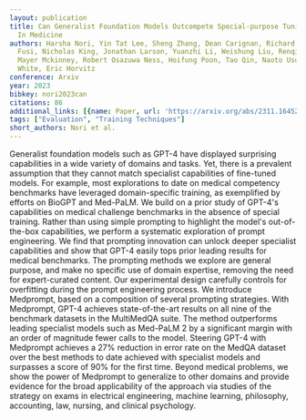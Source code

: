 ```yaml
---
layout: publication
title: Can Generalist Foundation Models Outcompete Special-purpose Tuning? Case Study
  In Medicine
authors: Harsha Nori, Yin Tat Lee, Sheng Zhang, Dean Carignan, Richard Edgar, Nicolo
  Fusi, Nicholas King, Jonathan Larson, Yuanzhi Li, Weishung Liu, Renqian Luo, Scott
  Mayer Mckinney, Robert Osazuwa Ness, Hoifung Poon, Tao Qin, Naoto Usuyama, Chris
  White, Eric Horvitz
conference: Arxiv
year: 2023
bibkey: nori2023can
citations: 86
additional_links: [{name: Paper, url: 'https://arxiv.org/abs/2311.16452'}]
tags: ["Evaluation", "Training Techniques"]
short_authors: Nori et al.
---
```

Generalist foundation models such as GPT-4 have displayed surprising
capabilities in a wide variety of domains and tasks. Yet, there is a prevalent
assumption that they cannot match specialist capabilities of fine-tuned models.
For example, most explorations to date on medical competency benchmarks have
leveraged domain-specific training, as exemplified by efforts on BioGPT and
Med-PaLM. We build on a prior study of GPT-4's capabilities on medical
challenge benchmarks in the absence of special training. Rather than using
simple prompting to highlight the model's out-of-the-box capabilities, we
perform a systematic exploration of prompt engineering. We find that prompting
innovation can unlock deeper specialist capabilities and show that GPT-4 easily
tops prior leading results for medical benchmarks. The prompting methods we
explore are general purpose, and make no specific use of domain expertise,
removing the need for expert-curated content. Our experimental design carefully
controls for overfitting during the prompt engineering process. We introduce
Medprompt, based on a composition of several prompting strategies. With
Medprompt, GPT-4 achieves state-of-the-art results on all nine of the benchmark
datasets in the MultiMedQA suite. The method outperforms leading specialist
models such as Med-PaLM 2 by a significant margin with an order of magnitude
fewer calls to the model. Steering GPT-4 with Medprompt achieves a 27%
reduction in error rate on the MedQA dataset over the best methods to date
achieved with specialist models and surpasses a score of 90% for the first
time. Beyond medical problems, we show the power of Medprompt to generalize to
other domains and provide evidence for the broad applicability of the approach
via studies of the strategy on exams in electrical engineering, machine
learning, philosophy, accounting, law, nursing, and clinical psychology.